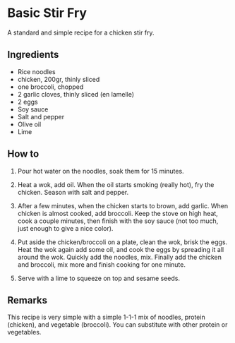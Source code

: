Basic Stir Fry
==============

A standard and simple recipe for a chicken stir fry.

Ingredients
-----------

* Rice noodles
* chicken, 200gr, thinly sliced
* one broccoli, chopped
* 2 garlic cloves, thinly sliced (en lamelle)
* 2 eggs
* Soy sauce
* Salt and pepper
* Olive oil
* Lime

How to
------

1. Pour hot water on the noodles, soak them for 15 minutes.

2. Heat a wok, add oil. When the oil starts smoking (really hot), fry the chicken. Season
   with salt and pepper.

3. After a few minutes, when the chicken starts to brown, add garlic. When chicken is
   almost cooked, add broccoli. Keep the stove on high heat, cook a couple minutes, then
   finish with the soy sauce (not too much, just enough to give a nice color).

4. Put aside the chicken/broccoli on a plate, clean the wok, brisk the eggs. Heat the wok again
   add some oil, and cook the eggs by spreading it all around the wok. Quickly add the noodles, mix.
   Finally add the chicken and broccoli, mix more and finish cooking for one minute.

5. Serve with a lime to squeeze on top and sesame seeds.

Remarks
-------

This recipe is very simple with a simple 1-1-1 mix of noodles, protein
(chicken), and vegetable (broccoli). You can substitute with other protein or
vegetables.
